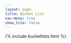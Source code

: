 ```yaml
---
layout: page
title: Bucket List
nav-menu: true
show_tile: false
---
```


<div id="main">
{% include bucketlists.html %}
</div>

<script>
  $( document).ready( function() {
      console.log( "bucketlist page entered..");
  });
</script>
